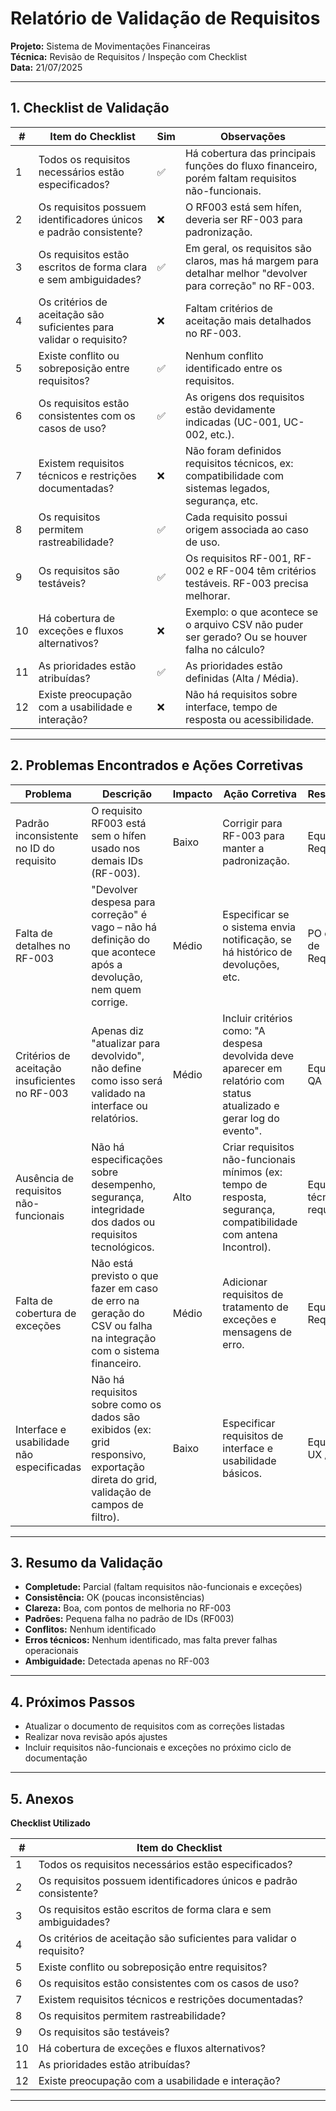 # Relatório de Validação de Requisitos  
**Projeto:** Sistema de Movimentações Financeiras  
**Técnica:** Revisão de Requisitos / Inspeção com Checklist  
**Data:** 21/07/2025

---

## 1. Checklist de Validação

| #  | Item do Checklist | Sim | Observações |
|----|-------------------|-----|-------------|
| 1  | Todos os requisitos necessários estão especificados? | ✅ | Há cobertura das principais funções do fluxo financeiro, porém faltam requisitos não-funcionais. |
| 2  | Os requisitos possuem identificadores únicos e padrão consistente? | ❌ | O RF003 está sem hífen, deveria ser RF-003 para padronização. |
| 3  | Os requisitos estão escritos de forma clara e sem ambiguidades? | ✅ | Em geral, os requisitos são claros, mas há margem para detalhar melhor "devolver para correção" no RF-003. |
| 4  | Os critérios de aceitação são suficientes para validar o requisito? | ❌ | Faltam critérios de aceitação mais detalhados no RF-003. |
| 5  | Existe conflito ou sobreposição entre requisitos? | ✅ | Nenhum conflito identificado entre os requisitos. |
| 6  | Os requisitos estão consistentes com os casos de uso? | ✅ | As origens dos requisitos estão devidamente indicadas (UC-001, UC-002, etc.). |
| 7  | Existem requisitos técnicos e restrições documentadas? | ❌ | Não foram definidos requisitos técnicos, ex: compatibilidade com sistemas legados, segurança, etc. |
| 8  | Os requisitos permitem rastreabilidade? | ✅ | Cada requisito possui origem associada ao caso de uso. |
| 9  | Os requisitos são testáveis? | ✅ | Os requisitos RF-001, RF-002 e RF-004 têm critérios testáveis. RF-003 precisa melhorar. |
| 10 | Há cobertura de exceções e fluxos alternativos? | ❌ | Exemplo: o que acontece se o arquivo CSV não puder ser gerado? Ou se houver falha no cálculo? |
| 11 | As prioridades estão atribuídas? | ✅ | As prioridades estão definidas (Alta / Média). |
| 12 | Existe preocupação com a usabilidade e interação? | ❌ | Não há requisitos sobre interface, tempo de resposta ou acessibilidade. |

---

## 2. Problemas Encontrados e Ações Corretivas

| Problema | Descrição | Impacto | Ação Corretiva | Responsável | Prazo |
|----------|-----------|----------|----------------|-------------|-------|
| Padrão inconsistente no ID do requisito | O requisito RF003 está sem o hífen usado nos demais IDs (RF-003). | Baixo | Corrigir para RF-003 para manter a padronização. | Equipe de Requisitos | 1 dia |
| Falta de detalhes no RF-003 | "Devolver despesa para correção" é vago – não há definição do que acontece após a devolução, nem quem corrige. | Médio | Especificar se o sistema envia notificação, se há histórico de devoluções, etc. | PO e Equipe de Requisitos | 2 dias |
| Critérios de aceitação insuficientes no RF-003 | Apenas diz "atualizar para devolvido", não define como isso será validado na interface ou relatórios. | Médio | Incluir critérios como: "A despesa devolvida deve aparecer em relatório com status atualizado e gerar log do evento". | Equipe de QA | 2 dias |
| Ausência de requisitos não-funcionais | Não há especificações sobre desempenho, segurança, integridade dos dados ou requisitos tecnológicos. | Alto | Criar requisitos não-funcionais mínimos (ex: tempo de resposta, segurança, compatibilidade com antena Incontrol). | Equipe técnica e de requisitos | 3 dias |
| Falta de cobertura de exceções | Não está previsto o que fazer em caso de erro na geração do CSV ou falha na integração com o sistema financeiro. | Médio | Adicionar requisitos de tratamento de exceções e mensagens de erro. | Equipe de Requisitos | 2 dias |
| Interface e usabilidade não especificadas | Não há requisitos sobre como os dados são exibidos (ex: grid responsivo, exportação direta do grid, validação de campos de filtro). | Baixo | Especificar requisitos de interface e usabilidade básicos. | Equipe de UX / PO | 3 dias |

---

## 3. Resumo da Validação

- **Completude:** Parcial (faltam requisitos não-funcionais e exceções)  
- **Consistência:** OK (poucas inconsistências)  
- **Clareza:** Boa, com pontos de melhoria no RF-003  
- **Padrões:** Pequena falha no padrão de IDs (RF003)  
- **Conflitos:** Nenhum identificado  
- **Erros técnicos:** Nenhum identificado, mas falta prever falhas operacionais  
- **Ambiguidade:** Detectada apenas no RF-003

---

## 4. Próximos Passos

- Atualizar o documento de requisitos com as correções listadas
- Realizar nova revisão após ajustes
- Incluir requisitos não-funcionais e exceções no próximo ciclo de documentação

---

## 5. Anexos

**Checklist Utilizado**  

| #  | Item do Checklist |
|----|-------------------|
| 1  | Todos os requisitos necessários estão especificados? |
| 2  | Os requisitos possuem identificadores únicos e padrão consistente? |
| 3  | Os requisitos estão escritos de forma clara e sem ambiguidades? |
| 4  | Os critérios de aceitação são suficientes para validar o requisito? |
| 5  | Existe conflito ou sobreposição entre requisitos? |
| 6  | Os requisitos estão consistentes com os casos de uso? |
| 7  | Existem requisitos técnicos e restrições documentadas? |
| 8  | Os requisitos permitem rastreabilidade? |
| 9  | Os requisitos são testáveis? |
| 10 | Há cobertura de exceções e fluxos alternativos? |
| 11 | As prioridades estão atribuídas? |
| 12 | Existe preocupação com a usabilidade e interação? |

---
